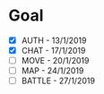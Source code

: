# Goal
- [X] AUTH - 13/1/2019
- [X] CHAT - 17/1/2019
- [ ] MOVE - 20/1/2019
- [ ] MAP - 24/1/2019
- [ ] BATTLE - 27/1/2019
